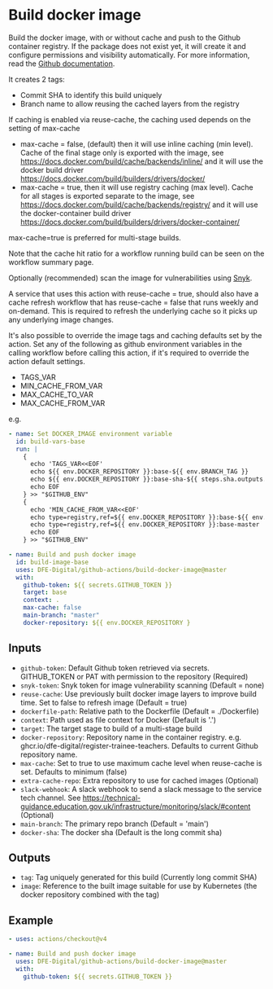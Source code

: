 # Build docker image

Build the docker image, with or without cache and push to the Github container registry. If the package does not exist yet, it will create it and
configure permissions and visibility automatically. For more information, read the [Github documentation](https://docs.github.com/en/packages/managing-github-packages-using-github-actions-workflows/publishing-and-installing-a-package-with-github-actions).

It creates 2 tags:
- Commit SHA to identify this build uniquely
- Branch name to allow reusing the cached layers from the registry

If caching is enabled via reuse-cache, the caching used depends on the setting of max-cache
- max-cache = false, (default) then it will use inline caching (min level). Cache of the final stage only is exported with the image,
  see https://docs.docker.com/build/cache/backends/inline/ and it will use the docker build driver https://docs.docker.com/build/builders/drivers/docker/
- max-cache = true, then it will use registry caching (max level). Cache for all stages is exported separate to the image,
  see https://docs.docker.com/build/cache/backends/registry/ and it will use the docker-container build driver https://docs.docker.com/build/builders/drivers/docker-container/

max-cache=true is preferred for multi-stage builds.

Note that the cache hit ratio for a workflow running build can be seen on the workflow summary page.

Optionally (recommended) scan the image for vulnerabilities using [Snyk](https://snyk.io/).

A service that uses this action with reuse-cache = true, should also have a cache refresh workflow that has reuse-cache = false that runs weekly and on-demand. This is required to refresh the underlying cache so it picks up any underlying image changes.

It's also possible to override the image tags and caching defaults set by the action.
Set any of the following as github environment variables in the calling workflow before calling this action, if it's required to override the action default settings.
- TAGS_VAR
- MIN_CACHE_FROM_VAR
- MAX_CACHE_TO_VAR
- MAX_CACHE_FROM_VAR

e.g.

```yaml
- name: Set DOCKER_IMAGE environment variable
  id: build-vars-base
  run: |
    {
      echo 'TAGS_VAR<<EOF'
      echo ${{ env.DOCKER_REPOSITORY }}:base-${{ env.BRANCH_TAG }}
      echo ${{ env.DOCKER_REPOSITORY }}:base-sha-${{ steps.sha.outputs.short }}
      echo EOF
    } >> "$GITHUB_ENV"
    {
      echo 'MIN_CACHE_FROM_VAR<<EOF'
      echo type=registry,ref=${{ env.DOCKER_REPOSITORY }}:base-${{ env.BRANCH_TAG }}
      echo type=registry,ref=${{ env.DOCKER_REPOSITORY }}:base-master
      echo EOF
    } >> "$GITHUB_ENV"

- name: Build and push docker image
  id: build-image-base
  uses: DFE-Digital/github-actions/build-docker-image@master
  with:
    github-token: ${{ secrets.GITHUB_TOKEN }}
    target: base
    context: .
    max-cache: false
    main-branch: "master"
    docker-repository: ${{ env.DOCKER_REPOSITORY }
```

## Inputs
- `github-token`: Default Github token retrieved via secrets. GITHUB_TOKEN or PAT with permission to the repository (Required)
- `snyk-token`: Snyk token for image vulnerability scanning (Default = none)
- `reuse-cache`: Use previously built docker image layers to improve build time. Set to false to refresh image (Default = true)
- `dockerfile-path`: Relative path to the Dockerfile (Default = ./Dockerfile)
- `context`: Path used as file context for Docker (Default is '.')
- `target`: The target stage to build of a multi-stage build
- `docker-repository`: Repository name in the container registry. e.g. ghcr.io/dfe-digital/register-trainee-teachers. Defaults to current Github repository name.
- `max-cache`: Set to true to use maximum cache level when reuse-cache is set. Defaults to minimum (false)
- `extra-cache-repo`: Extra repository to use for cached images (Optional)
- `slack-webhook`:  A slack webhook to send a slack message to the service tech channel. See https://technical-guidance.education.gov.uk/infrastructure/monitoring/slack/#content (Optional)
- `main-branch`: The primary repo branch (Default = 'main')
- `docker-sha`:  The docker sha (Default is the long commit sha)

## Outputs
- `tag`: Tag uniquely generated for this build (Currently long commit SHA)
- `image`: Reference to the built image suitable for use by Kubernetes (the docker repository combined with the tag)

## Example

```yaml
- uses: actions/checkout@v4

- name: Build and push docker image
  uses: DFE-Digital/github-actions/build-docker-image@master
  with:
    github-token: ${{ secrets.GITHUB_TOKEN }}
```
